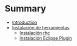 # Summary

* [Introduction](README.md)
* [Instalación de herramientas](instalacion_de_herramientas.md)
   * [Instalación rhc](instalacion_rhc.md)
   * [Instalación Eclipse Plugin](instalacion_eclipse_plugin.md)

